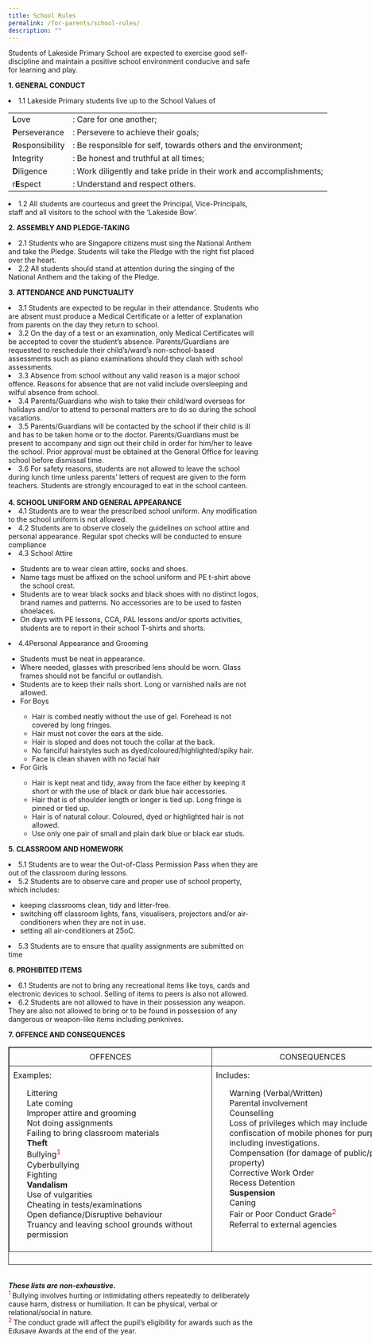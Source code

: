 ```yaml
---
title: School Rules
permalink: /for-parents/school-rules/
description: ""
---
```

<span style="background-color: initial; font-size: 1em;">Students of Lakeside Primary School are expected to exercise good self-discipline and maintain a positive school environment conducive and safe for learning and play.</span>
	
<b>1. GENERAL CONDUCT</b>

<li>1.1 Lakeside Primary students live up to the School Values of</li>

<table style="width: 773px;">
<tbody class="" style="margin: 0px; outline: 0px; padding: 0px;">	
<tr>
<td><b>L</b>ove</td>
<td>: Care for one another;</td>
</tr>
<tr>
<td><b>P</b>erseverance</td>
<td>: Persevere to achieve their goals;</td>
</tr>	
<tr>
<td><b>R</b>esponsibility</td>
<td>: Be responsible for self, towards others and the environment;</td>
</tr>
<tr>
<td><b>I</b>ntegrity</td>
<td>: Be honest and truthful at all times;</td>
</tr>
<tr>
<td><b>D</b>iligence</td>
<td>: Work diligently and take pride in their work and accomplishments;</td>
</tr>
<tr>
<td>r<b>E</b>spect</td>
<td>: Understand and respect others.</td>
</tr>
</tbody>
</table>


<li>1.2 All students are courteous and greet the Principal, Vice-Principals, staff and all visitors to the school with the ‘Lakeside Bow’.</li>

<b>2. ASSEMBLY AND PLEDGE-TAKING</b>

<li>2.1 Students who are Singapore citizens must sing the National Anthem and take the Pledge. Students will take the Pledge with the right fist placed over the heart.</li>
<li>2.2 All students should stand at attention during the singing of the National Anthem and the taking of the Pledge.</li>

<b>3. ATTENDANCE AND PUNCTUALITY</b>


<li>3.1 Students are expected to be regular in their attendance. Students who are absent must produce a Medical Certificate or a letter of explanation from parents on the day they return to school.
</li>
<li>3.2 On the day of a test or an examination, only Medical Certificates will be accepted to cover the student’s absence. Parents/Guardians are requested to reschedule their child’s/ward’s non-school-based assessments such as piano examinations should they clash with school assessments.
</li>
<li>3.3 Absence from school without any valid reason is a major school offence. Reasons for absence that are not valid include oversleeping and wilful absence from school.
</li>
<li>3.4 Parents/Guardians who wish to take their child/ward overseas for holidays and/or to attend to personal matters are to do so during the school vacations.
</li>
<li>3.5 Parents/Guardians will be contacted by the school if their child is ill and has to be taken home or to the doctor. Parents/Guardians must be present to accompany and sign out their child in order for him/her to leave the school. Prior approval must be obtained at the General Office for leaving school before dismissal time.
</li>
<li>3.6 For safety reasons, students are not allowed to leave the school during lunch time unless parents’ letters of request are given to the form teachers. Students are strongly encouraged to eat in the school canteen.
<br><br>
<b>4. SCHOOL UNIFORM AND GENERAL APPEARANCE</b>
	
<li>4.1 Students are to wear the prescribed school uniform. Any modification to the school uniform is not allowed.</li>
<li>4.2 Students are to observe closely the guidelines on school attire and personal appearance. Regular spot checks will be conducted to ensure compliance</li>
<li>4.3 School Attire</li>
<ul>
<li>Students are to wear clean attire, socks and shoes.</li>
<li>Name tags must be affixed on the school uniform and PE t-shirt above the school crest.</li>
<li>Students are to wear black socks and black shoes with no distinct logos, brand names and patterns. No accessories are to be used to fasten shoelaces.</li>
<li>On days with PE lessons, CCA, PAL lessons and/or sports activities, students are to report in their school T-shirts and shorts.</li>
</ul>
<li>4.4Personal Appearance and Grooming</li>
<ul>
<li>Students must be neat in appearance.</li>
<li>Where needed, glasses with prescribed lens should be worn. Glass frames should not be fanciful or outlandish.</li>
<li>Students are to keep their nails short. Long or varnished nails are not allowed.
</li>
<li>For Boys</li>
<ul>
<li>Hair is combed neatly without the use of gel. Forehead is not covered by long fringes.</li>
<li>Hair must not cover the ears at the side.</li>
<li>Hair is sloped and does not touch the collar at the back.</li>
<li>No fanciful hairstyles such as dyed/coloured/highlighted/spiky hair.</li>
<li>Face is clean shaven with no facial hair</li>
</ul>
<li>For Girls</li>
<ul>
<li>Hair is kept neat and tidy, away from the face either by keeping it short or with the use of black or dark blue hair accessories.</li>
<li>Hair that is of shoulder length or longer is tied up. Long fringe is pinned or tied up.</li>
<li>Hair is of natural colour. Coloured, dyed or highlighted hair is not allowed.</li>
<li>Use only one pair of small and plain dark blue or black ear studs.</li>
</ul>
</ul>

<b>5. CLASSROOM AND HOMEWORK</b>

<li>5.1 Students are to wear the Out-of-Class Permission Pass when they are out of the classroom during lessons.</li>
<li>5.2 Students are to observe care and proper use of school property, which includes:</li>

<ul>
<li>keeping classrooms clean, tidy and litter-free.</li>
<li>switching off classroom lights, fans, visualisers, projectors and/or air-conditioners when they are not in use.</li>
<li>setting all air-conditioners at 25oC.</li>
</ul>
<li>5.3 Students are to ensure that quality assignments are submitted on time</li>

<b>6. PROHIBITED ITEMS</b>
	
<li>6.1 Students are not to bring any recreational items like toys, cards and electronic devices to school. Selling of items to peers is also not allowed.</li>
<li>6.2 Students are not allowed to have in their possession any weapon. They are also not allowed to bring or to be found in possession of any dangerous or weapon-like items including penknives.</li>

<b>7. OFFENCE AND CONSEQUENCES</b>
<b><br></b>

<table style="border: 1px solid rgb(42, 42, 42); width: 817px; height: 438px;"><tr>
<td style="padding: 8px; text-align: center; vertical-align: middle; border: 1px solid rgb(42, 42, 42);width: 403px;">OFFENCES</td>
<td style="padding: 8px; text-align: center; vertical-align: middle; border: 1px solid rgb(42, 42, 42);width: 403px;">CONSEQUENCES</td></tr>
<tr>
<td style="width: 60px; padding: 8px; text-align: left; vertical-align: top; border: 1px solid rgb(42, 42, 42);">Examples:<br><ul>Littering<br>Late coming<br>Improper attire and grooming<br>Not doing assignments<br>Failing to bring classroom materials<br><b>Theft</b><br>Bullying<sup style="color:red;">1</sup><br>Cyberbullying<br>Fighting<br><b>Vandalism</b><br>Use of vulgarities<br>Cheating in tests/examinations<br>Open defiance/Disruptive behaviour<br>Truancy and leaving school grounds without permission</ul></td>
<td style="width: 60px; padding: 8px; text-align: left; vertical-align: top; border: 1px solid rgb(42, 42, 42);">Includes:<br><ul>Warning (Verbal/Written)<br>Parental involvement<br>Counselling<br>Loss of privileges which may include confiscation of mobile phones for purposes including investigations.<br>Compensation (for damage of public/personal property)<br>Corrective Work Order<br>Recess Detention<br><b>Suspension</b><br>Caning<br>Fair or Poor Conduct Grade<sup style="color:red;">2<br></sup>Referral to external agencies</ul></td></tr></table>

<br>
<b><i>These lists are non-exhaustive.</i></b>
<br>
<span style="color:red;"><sup>1 </sup></span>Bullying involves hurting or intimidating others repeatedly to deliberately cause harm, distress or humiliation. It can be physical, verbal or relational/social in nature.
<br>
<span style="color:red;"><sup>2 </sup></span> The conduct grade will affect the pupil’s eligibility for awards such as the Edusave Awards at the end of the year.